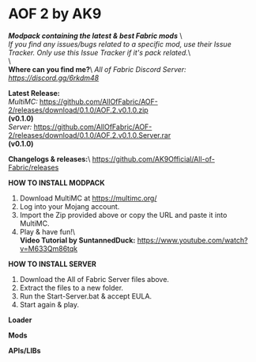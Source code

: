 # AOF 2 by AK9	
***Modpack containing the latest &amp; best Fabric mods*** \	
*If you find any issues/bugs related to a specific mod, use their Issue Tracker. Only use this Issue Tracker if it's pack related.*\	
\	
**Where can you find me?**\	
*All of Fabric Discord Server: https://discord.gg/6rkdm48*	

**Latest Release:**\
*MultiMC:*
https://github.com/AllOfFabric/AOF-2/releases/download/0.1.0/AOF.2.v0.1.0.zip \
**(v0.1.0)**\
*Server:*
https://github.com/AllOfFabric/AOF-2/releases/download/0.1.0/AOF.2.v0.1.0.Server.rar \
**(v0.1.0)**


**Changelogs & releases:**\	
https://github.com/AK9Official/All-of-Fabric/releases 	


**HOW TO INSTALL MODPACK**	
1. Download MultiMC at https://multimc.org/	
2. Log into your Mojang account.	
3. Import the Zip provided above or copy the URL and paste it into MultiMC.	
4. Play & have fun!\	
**Video Tutorial by SuntannedDuck:** https://www.youtube.com/watch?v=M633Qm86tqk	

**HOW TO INSTALL SERVER**	
1. Download the All of Fabric Server files above.	
2. Extract the files to a new folder.	
3. Run the Start-Server.bat & accept EULA.	
4. Start again & play.	


**Loader**	

**Mods**	

**APIs/LIBs**

